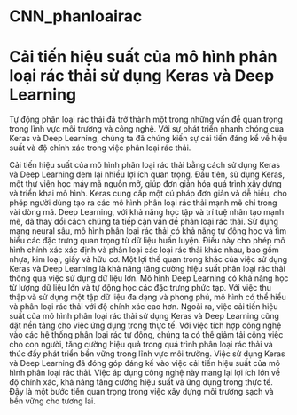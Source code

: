 # CNN_phanloairac
# Cải tiến hiệu suất của mô hình phân loại rác thải sử dụng Keras và Deep Learning
Tự động phân loại rác thải đã trở thành một trong những vấn đề quan trọng trong lĩnh vực môi trường và công nghệ. Với sự phát triển nhanh chóng của Keras và Deep Learning, chúng ta đã chứng kiến sự cải tiến đáng kể về hiệu suất và độ chính xác trong việc phân loại rác thải.

Cải tiến hiệu suất của mô hình phân loại rác thải bằng cách sử dụng Keras và Deep Learning đem lại nhiều lợi ích quan trọng. Đầu tiên, sử dụng Keras, một thư viện học máy mã nguồn mở, giúp đơn giản hóa quá trình xây dựng và triển khai mô hình. Keras cung cấp một cú pháp đơn giản và dễ hiểu, cho phép người dùng tạo ra các mô hình phân loại rác thải mạnh mẽ chỉ trong vài dòng mã.
Deep Learning, với khả năng học tập và trí tuệ nhân tạo mạnh mẽ, đã thay đổi cách chúng ta tiếp cận vấn đề phân loại rác thải. Sử dụng mạng neural sâu, mô hình phân loại rác thải có khả năng tự động học và tìm hiểu các đặc trưng quan trọng từ dữ liệu huấn luyện. Điều này cho phép mô hình chính xác xác định và phân loại các loại rác thải khác nhau, bao gồm nhựa, kim loại, giấy và hữu cơ.
Một lợi thế quan trọng khác của việc sử dụng Keras và Deep Learning là khả năng tăng cường hiệu suất phân loại rác thải thông qua việc sử dụng dữ liệu lớn. Mô hình Deep Learning có khả năng học từ lượng dữ liệu lớn và tự động học các đặc trưng phức tạp. Với việc thu thập và sử dụng một tập dữ liệu đa dạng và phong phú, mô hình có thể hiểu và phân loại rác thải với độ chính xác cao hơn.
Ngoài ra, việc cải tiến hiệu suất của mô hình phân loại rác thải sử dụng Keras và Deep Learning cũng đặt nền tảng cho việc ứng dụng trong thực tế. Với việc tích hợp công nghệ vào các hệ thống phân loại rác tự động, chúng ta có thể giảm tải công việc cho con người, tăng cường hiệu quả trong quá trình phân loại rác thải và thúc đẩy phát triển bền vững trong lĩnh vực môi trường.
Việc sử dụng Keras và Deep Learning đã đóng góp đáng kể vào việc cải tiến hiệu suất của mô hình phân loại rác thải. Việc áp dụng công nghệ này mang lại lợi ích lớn về độ chính xác, khả năng tăng cường hiệu suất và ứng dụng trong thực tế. Đây là một bước tiến quan trọng trong việc xây dựng môi trường sạch và bền vững cho tương lai.

